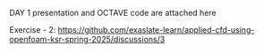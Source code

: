 DAY 1 presentation and OCTAVE code are attached here

Exercise - 2: https://github.com/exaslate-learn/applied-cfd-using-openfoam-ksr-spring-2025/discussions/3

